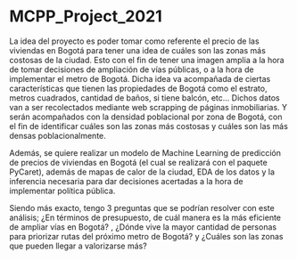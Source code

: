 # MCPP_Project_2021
La idea del proyecto es poder tomar como referente el precio de las viviendas en Bogotá para tener una idea de cuáles son las zonas más costosas de la ciudad. Esto con el fin de tener una imagen amplia a la hora de tomar decisiones de ampliación de vías públicas, o a la hora de implementar el metro de Bogotá. Dicha idea va acompañada de ciertas características que tienen las propiedades de Bogotá como el estrato, metros cuadrados, cantidad de baños, si tiene balcón, etc... Dichos datos van a ser recolectados mediante web scrapping de páginas inmobiliarias. Y serán acompañados con la densidad poblacional por zona de Bogotá, con el fin de identificar cuáles son las zonas más costosas y cuáles son las más densas poblacionalmente. 

Además, se quiere realizar un modelo de Machine Learning de predicción de precios de viviendas en Bogotá (el cual se realizará con el paquete PyCaret), además de mapas de calor de la ciudad, EDA de los datos y la inferencia necesaria para dar decisiones acertadas a la hora de implementar política pública. 

Siendo más exacto, tengo 3 preguntas que se podrían resolver con este análisis; ¿En términos de presupuesto, de cuál manera es la más eficiente de ampliar vías en Bogotá? 
, ¿Dónde vive la mayor cantidad de personas para priorizar rutas del próximo metro de Bogotá? y ¿Cuáles son las zonas que pueden llegar a valorizarse más? 
